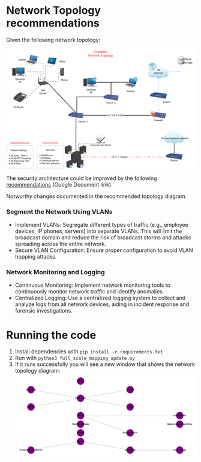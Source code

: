 # Network Topology recommendations

Given the following network topology:

![current network topology](ref/network_topology.png)

The security architecture could be improved by the following [recommendations](https://docs.google.com/document/d/1QZ5IrlDdAU-tQxKOkgTJ5YVFDGuhfnbxA8U2Jbg5Nvk) (Google Document link).

Notworthy changes documented in the recommended topology diagram.

### Segment the Network Using VLANs
* Implement VLANs: Segregate different types of traffic (e.g., employee devices, IP phones, servers) into separate VLANs. This will limit the broadcast domain and reduce the risk of broadcast storms and attacks spreading across the entire network.
* Secure VLAN Configuration: Ensure proper configuration to avoid VLAN hopping attacks.

### Network Monitoring and Logging
* Continuous Monitoring: Implement network monitoring tools to continuously monitor network traffic and identify anomalies.
* Centralized Logging: Use a centralized logging system to collect and analyze logs from all network devices, aiding in incident response and forensic investigations.

# Running the code

1. Install dependencies with `pip install -r requirements.txt`
2. Run with `python3 full_scale_mapping_update.py`
3. If it runs successfully you will see a new window that shows the network topology diagram: ![update_topology](recommended_topology.png)

